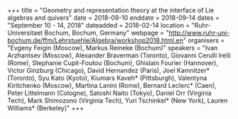 +++
title = "Geometry and representation theory at the interface of Lie algebras and quivers"
date = 2018-09-10
enddate = 2018-09-14
dates = "September 10 - 14, 2018"
dateadded = 2018-02-14
location = "Ruhr-Universitaet Bochum, Bochum, Germany"
webpage = "http://www.ruhr-uni-bochum.de/ffm/Lehrstuehle/Algebra/workshop2018.html.en"
organisers = "Evgeny Feigin (Moscow), Markus Reineke (Bochum)"
speakers = "Ivan Arzhantsev (Moscow), Alexander Braverman (Toronto), Giovanni Cerulli Irelli (Rome), Stephanie Cupit-Foutou (Bochum), Ghislain Fourier (Hannover), Victor Ginzburg (Chicago), David Hernandez (Paris), Joel Kamnitzer* (Toronto), Syu Kato (Kyoto), Kiumars Kaveh* (Pittsburgh), Valentyna Kiritchenko (Moscow), Martina Lanini (Rome), Bernard Leclerc* (Caen), Peter Littelmann (Cologne), Satoshi Naito (Tokyo), Daniel Orr (Virginia Tech), Mark Shimozono (Virginia Tech), Yuri Tschinkel* (New York), Lauren Williams* (Berkeley)"
+++
